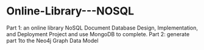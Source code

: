 # Online-Library---NOSQL
Part 1: an online library NoSQL Document Database Design, Implementation, and Deployment Project and use MongoDB to complete. 
Part 2: generate part 1to the Neo4j Graph Data Model
